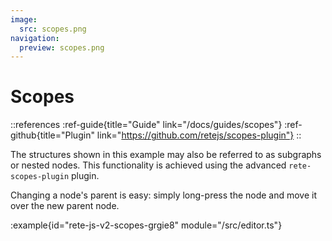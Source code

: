 ```yaml
---
image:
  src: scopes.png
navigation:
  preview: scopes.png
---
```


# Scopes

::references
:ref-guide{title="Guide" link="/docs/guides/scopes"}
:ref-github{title="Plugin" link="https://github.com/retejs/scopes-plugin"}
::

The structures shown in this example may also be referred to as subgraphs or nested nodes. This functionality is achieved using the advanced `rete-scopes-plugin` plugin.

Changing a node's parent is easy: simply long-press the node and move it over the new parent node.

:example{id="rete-js-v2-scopes-grgie8" module="/src/editor.ts"}
